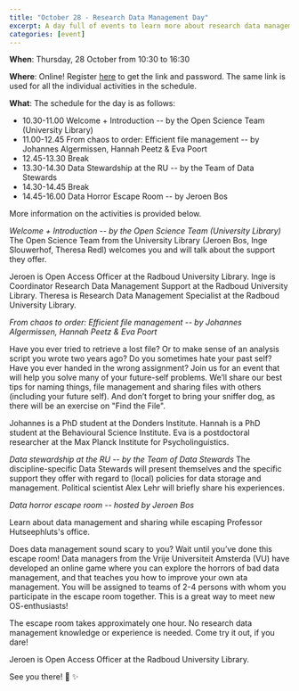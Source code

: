 ```yaml
---
title: "October 28 - Research Data Management Day"
excerpt: A day full of events to learn more about research data management!
categories: [event]
---
```


**When**: Thursday, 28 October from 10:30 to 16:30

**Where**: Online! Register [here](https://forms.gle/zoZHuK4p5LQ6fW8YA) to get the link and password. The same link is used for all the individual activities in the schedule.

**What**: The schedule for the day is as follows:

* 10.30-11.00 Welcome + Introduction -- by the Open Science Team (University Library)
* 11.00-12.45 From chaos to order: Efficient file management -- by Johannes Algermissen, Hannah Peetz & Eva Poort
* 12.45-13.30 Break
* 13.30-14.30 Data Stewardship at the RU -- by the Team of Data Stewards
* 14.30-14.45 Break
* 14.45-16.00 Data Horror Escape Room -- by Jeroen Bos

More information on the activities is provided below. 

*Welcome + Introduction -- by the Open Science Team (University Library)*
The Open Science Team from the University Library (Jeroen Bos, Inge Slouwerhof, Theresa Redl) welcomes you and will talk about the support they offer.

Jeroen is Open Access Officer at the Radboud University Library.
Inge is Coordinator Research Data Management Support at the Radboud University Library.
Theresa is Research Data Management Specialist at the Radboud University Library.


*From chaos to order: Efficient file management -- by Johannes Algermissen, Hannah Peetz & Eva Poort*

Have you ever tried to retrieve a lost file? Or to make sense of an analysis script you wrote two years ago? Do you sometimes hate your past self? Have you ever handed in the wrong assignment? Join us for an event that will help you solve many of your future-self problems. We’ll share our best tips for naming things, file management and sharing files with others (including your future self). And don’t forget to bring your sniffer dog, as there will be an exercise on "Find the File". 

Johannes is a PhD student at the Donders Institute.
Hannah is a PhD student at the Behavioural Science Institute.
Eva is a postdoctoral researcher at the Max Planck Institute for Psycholinguistics.


*Data stewardship at the RU -- by the Team of Data Stewards*
The discipline-specific Data Stewards will present themselves and the specific support they offer with regard to (local) policies for data storage and management. Political scientist Alex Lehr will briefly share his experiences.


*Data horror escape room -- hosted by Jeroen Bos*

Learn about data management and sharing while escaping Professor Hutseephluts's office.

Does data management sound scary to you? Wait until you’ve done this escape room! Data managers from the Vrije Universiteit Amsterda (VU) have developed an online game where you can explore the horrors of bad data management, and that teaches you how to improve your own ata management. You will be assigned to teams of 2-4 persons with whom you participate in the escape room together. This is a great way to meet new OS-enthusiasts!

The escape room takes approximately one hour. No research data management knowledge or experience is needed. Come try it out, if you dare!

Jeroen is Open Access Officer at the Radboud University Library.


See you there! :wave: :sparkles: